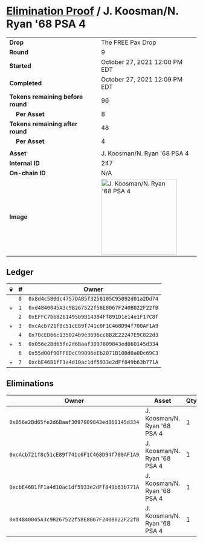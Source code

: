 # [Elimination Proof](./readme.md) / J. Koosman/N. Ryan &#039;68 PSA 4

|||
|---|---|
| **Drop** | The FREE Pax Drop |
| **Round** | 9 |
| **Started** | October 27, 2021 12:00 PM EDT |
| **Completed** | October 27, 2021 12:09 PM EDT |
| **Tokens remaining before round** | 96 |
| **&nbsp;&nbsp;&nbsp;&nbsp;Per Asset** | 8 |
| **Tokens remaining after round** | 48 |
| **&nbsp;&nbsp;&nbsp;&nbsp;Per Asset** | 4 |
| | |
| **Asset** | J. Koosman/N. Ryan &#039;68 PSA 4 |
| **Internal ID** | 247 |
| **On-chain ID** | N/A |
| **Image** | <img src="https://tcdn.blokpax.com/94aa4804-2e23-4197-b5e6-faefacbbdbdc/972ae417f1329d37d3cdce6c1b1ce558cc389a719f4ad977c26802459006f404.jpg" height="200" alt="J. Koosman/N. Ryan &#039;68 PSA 4" /> |

## Ledger

| 💀 | # | Owner |
| --- | --- | --- |
|  | `0` | `0x8d4c580dc4757DAB5f3258105C95092d01a2Dd74` |
| 💀 | `1` | `0xd4840045A3c9B267522f58E8067F240B022F22fB` |
|  | `2` | `0xEFFC7bb82b1495b9B14394Ff891D1e14e1F17C8f` |
| 💀 | `3` | `0xcAcb721f8c51cE89f741c0F1C468D94f700AF1A9` |
|  | `4` | `0x70cED66c135024b9e3696cc8B2E22247E9C822d3` |
| 💀 | `5` | `0x056e2Bd65fe2d6Baaf3097809843ed860145d334` |
|  | `6` | `0x55d00f90FF8DcC99096eEb2071B10Bd0a0Dc69C3` |
| 💀 | `7` | `0xcbE46B1fF1a4d10ac1df5933e2dFf849b63b771A` |


## Eliminations

| Owner | Asset | Qty. | Transaction |
| --- | --- | --- | --- |
| `0x056e2Bd65fe2d6Baaf3097809843ed860145d334` | J. Koosman/N. Ryan '68 PSA 4 | 1 | [Polygonscan](https://polygonscan.com/tx/0x059a86d94919083ef2456d32ba0ceeee9de5b0d5e5404ac66c07406007a377ba) |
| `0xcAcb721f8c51cE89f741c0F1C468D94f700AF1A9` | J. Koosman/N. Ryan '68 PSA 4 | 1 | [Polygonscan](https://polygonscan.com/tx/0x0816836f68f8ee6af1e4ff73571d81877e3de1282db77cd7698b16d9fc2d56dc) |
| `0xcbE46B1fF1a4d10ac1df5933e2dFf849b63b771A` | J. Koosman/N. Ryan '68 PSA 4 | 1 | [Polygonscan](https://polygonscan.com/tx/0xcbf038dde32c055495ff929cac18821aa731406d7e9bddb30b9a3e5dd9d9cbef) |
| `0xd4840045A3c9B267522f58E8067F240B022F22fB` | J. Koosman/N. Ryan '68 PSA 4 | 1 | [Polygonscan](https://polygonscan.com/tx/0x95a57e3100ae1f3f17d8811836523937b2c41f575e34d7c40de96beb6953baa0) |

